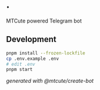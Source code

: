 # .

MTCute powered Telegram bot

## Development

```bash
pnpm install --frozen-lockfile
cp .env.example .env 
# edit .env
pnpm start
```

*generated with @mtcute/create-bot*